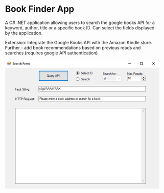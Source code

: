 # Book Finder App
 
A C# .NET application allowing users to search the google books API for a keyword, author, title or a specific book ID. Can select the fields displayed by the application.

Extension: Integrate the Google Books API with the Amazon Kindle store. Further - add book recommendations based on previous reads and searches (requires google API authentication)
 
![Google Books API Search App](https://github.com/AverageHomosapien/Book-Finder/blob/main/book-finder-example.PNG)
